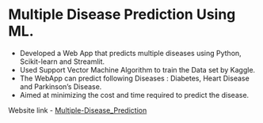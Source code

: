 # Multiple Disease Prediction Using ML.

- Developed a Web App that predicts multiple diseases using Python, Scikit-learn and Streamlit.
- Used Support Vector Machine Algorithm to train the Data set by Kaggle.
- The WebApp can predict following Diseases : Diabetes, Heart Disease and Parkinson’s Disease.
- Aimed at minimizing the cost and time required to predict the disease.


Website link - [Multiple-Disease_Prediction](https://r0han44-ml-web-app-app-c0wll3.streamlitapp.com/)
